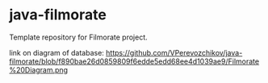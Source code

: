 # java-filmorate
Template repository for Filmorate project.

link on diagram of database:
https://github.com/VPerevozchikov/java-filmorate/blob/f890bae26d0859809f6edde5edd68ee4d1039ae9/Filmorate%20Diagram.png
